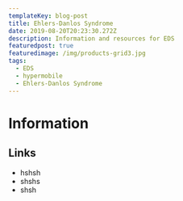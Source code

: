 ```yaml
---
templateKey: blog-post
title: Ehlers-Danlos Syndrome
date: 2019-08-20T20:23:30.272Z
description: Information and resources for EDS
featuredpost: true
featuredimage: /img/products-grid3.jpg
tags:
  - EDS
  - hypermobile
  - Ehlers-Danlos Syndrome
---
```

# Information 



## Links

* hshsh
* shshs
* shsh
